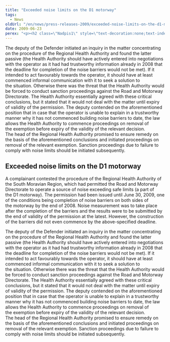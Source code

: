 ```yaml
---
title: "Exceeded noise limits on the D1 motorway"
tags:
  - News
oldUrl: "/en/news/press-releases-2009/exceeded-noise-limits-on-the-d1-motorway/"
date: 2009-06-23
perex: "<p><h2 class=\"Nadpis1\" style=\"text-decoration:none;text-indent:0pt;\">Exceeded noise limits on the D1 motorway</h2> <p class=\"Normln\" style=\"text-indent:0pt;\">A complainant contested the procedure of the Regional Health Authority of the South Moravian Region, which had permitted the Road and Motorway Directorate to operate a source of noise exceeding safe limits (a part of the D1 motorway). The permission had been issued until June 30, 2009, one of the conditions being completion of noise barriers on both sides of the motorway by the end of 2008. Noise measurement was to take place after the completion of the barriers and the results were to be submitted by the end of validity of the permission at the latest. However, the construction of the barriers did not even commence by the above-specified deadline.</p>"
---
```


<!-- imported from the old website -->

<p class="Normln" style="text-indent:0pt;">The deputy of the Defender initiated an inquiry in the matter concentrating on the procedure of the Regional Health Authority and found the latter passive (the Health Authority should have actively entered into negotiations with the operator as it had had trustworthy information already in 2008 that the deadline for completion of the noise barriers would not be met). If it intended to act favourably towards the operator, it should have at least commenced informal communication with it to seek a solution to the situation. Otherwise there was the threat that the Health Authority would be forced to conduct sanction proceedings against the Road and Motorway Directorate. The Health Authority essentially agreed with these critical conclusions, but it stated that it would not deal with the matter until expiry of validity of the permission. The deputy contended on the aforementioned position that in case that the operator is unable to explain in a trustworthy manner why it has not commenced building noise barriers to date, the law allows the Health Authority to commence proceedings on removal of the exemption before expiry of the validity of the relevant decision. The head of the Regional Health Authority promised to ensure remedy on the basis of the aforementioned conclusions and initiated proceedings on removal of the relevant exemption. Sanction proceedings due to failure to comply with noise limits should be initiated subsequently.</p>
</p>
	
<h2 class="Nadpis1" style="text-decoration:none;text-indent:0pt;">Exceeded noise limits on the D1 motorway</h2>
<p class="Normln" style="text-indent:0pt;">A complainant contested the procedure of the Regional Health Authority of the South Moravian Region, which had permitted the Road and Motorway Directorate to operate a source of noise exceeding safe limits (a part of the D1 motorway). The permission had been issued until June 30, 2009, one of the conditions being completion of noise barriers on both sides of the motorway by the end of 2008. Noise measurement was to take place after the completion of the barriers and the results were to be submitted by the end of validity of the permission at the latest. However, the construction of the barriers did not even commence by the above-specified deadline.</p>
<p class="Normln" style="text-indent:0pt;">The deputy of the Defender initiated an inquiry in the matter concentrating on the procedure of the Regional Health Authority and found the latter passive (the Health Authority should have actively entered into negotiations with the operator as it had had trustworthy information already in 2008 that the deadline for completion of the noise barriers would not be met). If it intended to act favourably towards the operator, it should have at least commenced informal communication with it to seek a solution to the situation. Otherwise there was the threat that the Health Authority would be forced to conduct sanction proceedings against the Road and Motorway Directorate. The Health Authority essentially agreed with these critical conclusions, but it stated that it would not deal with the matter until expiry of validity of the permission. The deputy contended on the aforementioned position that in case that the operator is unable to explain in a trustworthy manner why it has not commenced building noise barriers to date, the law allows the Health Authority to commence proceedings on removal of the exemption before expiry of the validity of the relevant decision. The head of the Regional Health Authority promised to ensure remedy on the basis of the aforementioned conclusions and initiated proceedings on removal of the relevant exemption. Sanction proceedings due to failure to comply with noise limits should be initiated subsequently.</p>

